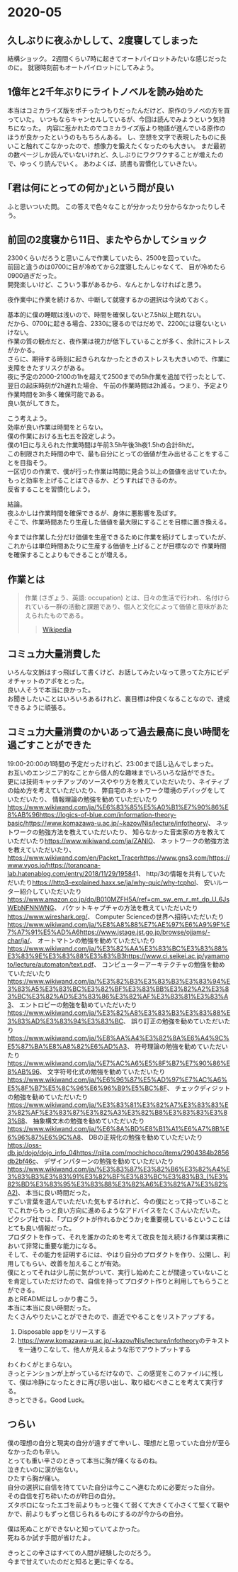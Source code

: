 # 2020-05

## 久しぶりに夜ふかしして、2度寝してしまった

結構ショック。
2週間くらい7時に起きてオートパイロットみたいな感じだったのに。
就寝時刻前もオートパイロットにしてみよう。

## 1億年と2千年ぶりにライトノベルを読み始めた

本当はコミカライズ版をポチったつもりだったんだけど、原作のラノベの方を買っていた。
いつもならキャンセルしているが、今回は読んでみようという気持ちになった。
内容に惹かれたのでコミカライズ版より物語が進んでいる原作のほうが良かったというのももちろんある。
し、空想を文字で表現したものに長いこと触れてこなかったので、想像力を鍛えたくなったのも大きい。
まだ最初の数ページしか読んでいないけれど、久しぶりにワクワクすることが増えたので、ゆっくり読んでいく。
あわよくば、読書も習慣化していきたい。

## ｢君は何にとっての何か｣という問が良い

ふと思いついた問。
この答えで色々なことが分かったり分からなかったりしそう。

## 前回の2度寝から11日、またやらかしてショック

2300くらいだろうと思いこんで作業していたら、2500を回っていた。  
前回と違うのは0700に目が冷めてから2度寝したんじゃなくて、
目が冷めたら0900過ぎだった。  
開発楽しいけど、こういう事があるから、なんとかしなければと思う。

夜作業中に作業を続けるか、中断して就寝するかの選択は今決めておく。

基本的に僕の睡眠は浅いので、時間を確保しないと7.5h以上眠れない。  
だから、0700に起きる場合、2330に寝るのではだめで、2200には寝ないといけない。  
作業の質の観点だと、夜作業は視力が低下していることが多く、余計にストレスがかかる。  
さらに、期待する時刻に起きられなかったときのストレスも大きいので、作業に支障をきたすリスクがある。  
夜に予定の2000-2100の1hを超えて2500までの5h作業を追加で行ったとして、翌日の起床時刻が2h遅れた場合、
午前の作業時間は2h減る。つまり、予定より作業時間を3h多く確保可能である。  
良い気がしてきた。

こう考えよう。  
効率が良い作業は時間をとらない。  
僕の作業における五七五を設定しよう。  
僕の1日に与えられた作業時間は午前3.5h午後3h夜1.5hの合計8hだ。  
この制限された時間の中で、最も自分にとっての価値が生み出せることをすることを目指そう。  
一区切りの作業で、僕が行った作業は時間に見合う以上の価値を出せていたか。  
もっと効率を上げることはできるか、どうすればできるのか。  
反省することを習慣化しよう。

結論。  
夜ふかしは作業時間を確保できるが、身体に悪影響を及ぼす。  
そこで、作業時間あたり生産した価値を最大限にすることを目標に置き換える。

今までは作業した分だけ価値を生産できるために作業を続けてしまっていたが、  
これからは単位時間あたりに生産する価値を上げることが目標なので
作業時間を確保することよりもできることが増える。

## 作業とは

> 作業 (さぎょう、英語: occupation) とは、日々の生活で行われ、名付けられている一群の活動と課題であり、個人と文化によって価値と意味があたえられたものである。
>> [Wikipedia](https://www.wikiwand.com/ja/%E4%BD%9C%E6%A5%AD)

## コミュ力大量消費した

いろんな文脈はすっ飛ばして書くけど、お話してみたいなって思ってた方にビデオチャットのアポをとった。  
良い人そうで本当に良かった。  
お聞きしたいことはいろいろあるけれど、裏目標は仲良くなることなので、達成できるように頑張る。

## コミュ力大量消費のかいあって過去最高に良い時間を過ごすことができた

19:00-20:00の1時間の予定だったけれど、23:00まで話し込んでしまった。  
お互いのエンジニア的なことから個人的な趣味までいろいろな話ができた。  
更には技術キャッチアップのソースややり方を教えていただいたり、ネイティブの始め方を考えていただいたり、
弊自宅のネットワーク環境のデバッグをしていただいたり、
情報理論の勉強を勧めていただいたり<https://www.wikiwand.com/ja/%E6%83%85%E5%A0%B1%E7%90%86%E8%AB%96><https://logics-of-blue.com/information-theory-basic/><https://www.komazawa-u.ac.jp/~kazov/Nis/lecture/infotheory/>、
ネットワークの勉強方法を教えていただいたり、
知らなかった音楽家の方を教えていただいたり<https://www.wikiwand.com/ja/ZANIO>、
ネットワークの勉強方法を教えていただいたり、<https://www.wikiwand.com/en/Packet_Tracer><https://www.gns3.com/><https://www.vyos.io/><https://toranoana-lab.hatenablog.com/entry/2018/11/29/19584>1、
http/3の情報を共有していただいたり<https://http3-explained.haxx.se/ja/why-quic/why-tcphol>、
安いルーター紹介していただいたり<https://www.amazon.co.jp/dp/B010MZFH5A/ref=cm_sw_em_r_mt_dp_U_6JsWEbNFNNWNG>、
パケットキャプチャの方法を教えていただいたり<https://www.wireshark.org/>、
Computer Scienceの世界へ招待いただいたり<https://www.wikiwand.com/ja/%E8%A8%88%E7%AE%97%E6%A9%9F%E7%A7%91%E5%AD%A6><https://www.jstage.jst.go.jp/browse/ojjams/-char/ja/>、
オートマトンの勉強を勧めていただいたり<https://www.wikiwand.com/ja/%E3%82%AA%E3%83%BC%E3%83%88%E3%83%9E%E3%83%88%E3%83%B3><https://www.ci.seikei.ac.jp/yamamoto/lecture/automaton/text.pdf>、
コンピューターアーキテクチャの勉強を勧めていただいたり<https://www.wikiwand.com/ja/%E3%82%B3%E3%83%B3%E3%83%94%E3%83%A5%E3%83%BC%E3%82%BF%E3%83%BB%E3%82%A2%E3%83%BC%E3%82%AD%E3%83%86%E3%82%AF%E3%83%81%E3%83%A3>、
エントロピーの勉強を勧めていただいたり<https://www.wikiwand.com/ja/%E3%82%A8%E3%83%B3%E3%83%88%E3%83%AD%E3%83%94%E3%83%BC>、
誤り訂正の勉強を勧めていただいたり<https://www.wikiwand.com/ja/%E8%AA%A4%E3%82%8A%E6%A4%9C%E5%87%BA%E8%A8%82%E6%AD%A3>、
符号理論の勉強を勧めていただいたり<https://www.wikiwand.com/ja/%E7%AC%A6%E5%8F%B7%E7%90%86%E8%AB%96>、
文字符号化式の勉強を勧めていただいたり<https://www.wikiwand.com/ja/%E6%96%87%E5%AD%97%E7%AC%A6%E5%8F%B7%E5%8C%96%E6%96%B9%E5%BC%8F>、
チェックディジットの勉強を勧めていただいたり<https://www.wikiwand.com/ja/%E3%83%81%E3%82%A7%E3%83%83%E3%82%AF%E3%83%87%E3%82%A3%E3%82%B8%E3%83%83%E3%83%88>、
抽象構文木の勉強を勧めていただいたり<https://www.wikiwand.com/ja/%E6%8A%BD%E8%B1%A1%E6%A7%8B%E6%96%87%E6%9C%A8>、
DBの正規化の勉強を勧めていただいたり<https://oss-db.jp/dojo/dojo_info_04><https://qiita.com/mochichoco/items/2904384b2856db2bf46c>、
デザインパターンの勉強を勧めていただいたり<https://www.wikiwand.com/ja/%E3%83%87%E3%82%B6%E3%82%A4%E3%83%B3%E3%83%91%E3%82%BF%E3%83%BC%E3%83%B3_(%E3%82%BD%E3%83%95%E3%83%88%E3%82%A6%E3%82%A7%E3%82%A2)>、
本当に良い時間だった。  
すごい言葉を選んでいただいた気もするけれど、今の僕にとって持っていることでこれからもっと良い方向に進めるようなアドバイスをたくさんいただいた。  
ピクシブ社では、｢プロダクトが作れるかどうか｣を重要視しているということはとても良い情報だった。  
プロダクトを作って、それを誰かのためを考えて改良を加え続ける作業は実務において非常に重要な能力になる。  
そして、その能力を証明するには、やはり自分のプロダクトを作り、公開し、利用してもらい、改善を加えることが有効。  
僕にとってそれは少し前に気がついて、実行し始めたことが間違っていないことを肯定していただけたので、自信を持ってプロダクト作りと利用してもらうことができる。  
あとREADMEはしっかり書こう。  
本当に本当に良い時間だった。  
たくさんやりたいことができたので、直近でやることをリストアップする。

1. Disposable appをリリースする
2. <https://www.komazawa-u.ac.jp/~kazov/Nis/lecture/infotheory>のテキストを一通りこなして、他人が見えるような形でアウトプットする

わくわくがとまらない。  
きっとテンションが上がっているだけなので、この感覚をこのファイルに残して、僕は冷静になったときに再び思い出し、取り組むべきことを考えて実行する。  
きっとできる。Good Luck。

## つらい

僕の理想の自分と現実の自分が遠すぎて辛いし、理想だと思っていた自分が至らなかったのも辛い。  
とっても重い辛さのときって本当に胸が痛くなるのね。  
泣きたいのに涙が出ない。  
ひたすら胸が痛い。  
自分の選択に自信を持てていた自分は今ここへ進むために必要だった自分。  
その自信を打ち砕いたのが昨日の自分。  
ズタボロになったエゴを前よりもっと強くて弱くて大きくて小さくて堅くて靭やかで、前よりもずっと信じられるものにするのが今からの自分。

僕は死ぬことができないと知っていてよかった。  
死ねるか試す手間が省けたよ。

きっとこの辛さはすべての人間が経験したのだろう。  
今まで甘えていたのだと知ると更に辛くなる。
